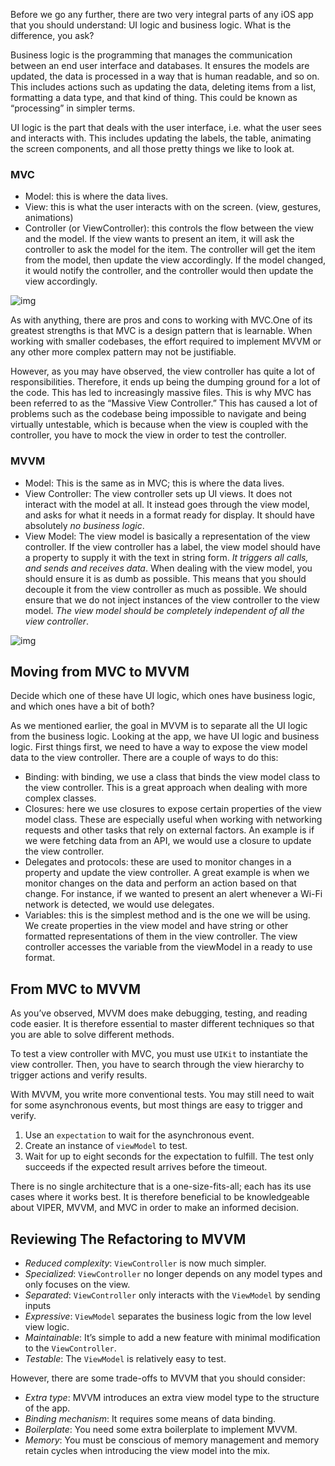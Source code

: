 Before we go any further, there are two very integral parts of any iOS app that you should understand: UI logic and business logic. What is the difference, you ask?

Business logic is the programming that manages the communication between an end user interface and databases. It ensures the models are updated, the data is processed in a way that is human readable, and so on. This includes actions such as updating the data, deleting items from a list, formatting a data type, and that kind of thing. This could be known as “processing” in simpler terms.

UI logic is the part that deals with the user interface, i.e. what the user sees and interacts with. This includes updating the labels, the table, animating the screen components, and all those pretty things we like to look at.

### MVC

- Model: this is where the data lives.
- View: this is what the user interacts with on the screen. (view, gestures, animations)
- Controller (or ViewController): this controls the flow between the view and the model. If the view wants to present an item, it will ask the controller to ask the model for the item. The controller will get the item from the model, then update the view accordingly. If the model changed, it would notify the controller, and the controller would then update the view accordingly.

![img](https://twilio-cms-prod.s3.amazonaws.com/images/JbBrTeO4KRUdKXs0PX8lqoDihF5vUDNLhMWdOxAd1GDah3.width-500.png)

As with anything, there are pros and cons to working with MVC.One of its greatest strengths is that MVC is a design pattern that is learnable. When working with smaller codebases, the effort required to implement MVVM or any other more complex pattern may not be justifiable. 

However, as you may have observed, the view controller has quite a lot of responsibilities. Therefore, it ends up being the dumping ground for a lot of the code. This has led to increasingly massive files. This is why MVC has been referred to as the “Massive View Controller.” This has caused a lot of problems such as the codebase being impossible to navigate and being virtually untestable, which is because when the view is coupled with the controller, you have to mock the view in order to test the controller.

### MVVM

- Model: This is the same as in MVC; this is where the data lives.
- View Controller: The view controller sets up UI views. It does not interact with the model at all. It instead goes through the view model, and asks for what it needs in a format ready for display. It should have absolutely *no business logic*.
- View Model: The view model is basically a representation of the view controller. If the view controller has a label, the view model should have a property to supply it with the text in string form. *It triggers all calls, and sends and receives data*. When dealing with the view model, you should ensure it is as dumb as possible. This means that you should decouple it from the view controller as much as possible. We should ensure that we do not inject instances of the view controller to the view model. *The view model should be completely independent of all the view controller*.

![img](https://twilio-cms-prod.s3.amazonaws.com/images/w0ApU8yEXOQiOaKjv-wYaUGfcWOCtUzTWv8_EmGR5LX5wp.width-500.png)

## Moving from MVC to MVVM

Decide which one of these have UI logic, which ones have business logic, and which ones have a bit of both?

As we mentioned earlier, the goal in MVVM is to separate all the UI logic from the business logic. Looking at the app, we have UI logic and business logic. First things first, we need to have a way to expose the view model data to the view controller. There are a couple of ways to do this:

- Binding: with binding, we use a class that binds the view model class to the view controller. This is a great approach when dealing with more complex classes.
- Closures: here we use closures to expose certain properties of the view model class. These are especially useful when working with networking requests and other tasks that rely on external factors. An example is if we were fetching data from an API, we would use a closure to update the view controller.
- Delegates and protocols: these are used to monitor changes in a property and update the view controller. A great example is when we monitor changes on the data and perform an action based on that change. For instance, if we wanted to present an alert whenever a Wi-Fi network is detected, we would use delegates.
- Variables: this is the simplest method and is the one we will be using. We create properties in the view model and have string or other formatted representations of them in the view controller. The view controller accesses the variable from the viewModel in a ready to use format.

## From MVC to MVVM

As you’ve observed, MVVM does make debugging, testing, and reading code easier. It is therefore essential to master different techniques so that you are able to solve different methods. 

To test a view controller with MVC, you must use `UIKit` to instantiate the view controller. Then, you have to search through the view hierarchy to trigger actions and verify results.

With MVVM, you write more conventional tests. You may still need to wait for some asynchronous events, but most things are easy to trigger and verify.

1. Use an `expectation` to wait for the asynchronous event.
2. Create an instance of `viewModel` to test.
3. Wait for up to eight seconds for the expectation to fulfill. The test only succeeds if the expected result arrives before the timeout.

There is no single architecture that is a one-size-fits-all; each has its use cases where it works best. It is therefore beneficial to be knowledgeable about VIPER, MVVM, and MVC in order to make an informed decision.

## Reviewing The Refactoring to MVVM

- *Reduced complexity*: `ViewController` is now much simpler.
- *Specialized*: `ViewController` no longer depends on any model types and only focuses on the view.
- *Separated*: `ViewController` only interacts with the `ViewModel` by sending inputs
- *Expressive*: `ViewModel` separates the business logic from the low level view logic.
- *Maintainable*: It’s simple to add a new feature with minimal modification to the `ViewController`.
- *Testable*: The `ViewModel` is relatively easy to test.

However, there are some trade-offs to MVVM that you should consider:

- *Extra type*: MVVM introduces an extra view model type to the structure of the app.
- *Binding mechanism*: It requires some means of data binding.
- *Boilerplate*: You need some extra boilerplate to implement MVVM.
- *Memory*: You must be conscious of memory management and memory retain cycles when introducing the view model into the mix.